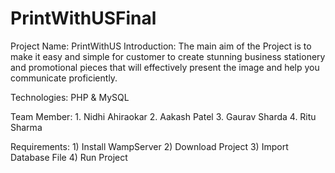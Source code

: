 # PrintWithUSFinal
Project Name: PrintWithUS Introduction: The main aim of the Project is to make it easy and simple for customer to create stunning business stationery and promotional pieces that will effectively present the image and help you communicate proficiently.

Technologies: PHP & MySQL 

Team Member: 1. Nidhi Ahiraokar 2. Aakash Patel 3. Gaurav Sharda 4. Ritu Sharma

Requirements: 1) Install WampServer
              2) Download Project
              3) Import Database File
              4) Run Project
